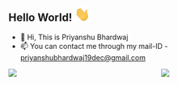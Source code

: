 ## Hello World! <img src="https://github.com/ABSphreak/ABSphreak/blob/master/gifs/Hi.gif" width="30px">

- 👋 Hi, This is Priyanshu Bhardwaj
- 📫 You can contact me through my mail-ID - priyanshubhardwaj19dec@gmail.com

<div style="display:flex;align-items:flex-start;width:100%;">
  <img width="60%" src="https://github-readme-stats.vercel.app/api?username=priyanshu1912&&show_icons=true&title_color=ffffff&icon_color=bb2acf&text_color=daf7dc&bg_color=151515"/>
<img width="40%" src="https://github-readme-stats.vercel.app/api/top-langs/?username=priyanshu1912&show_icons=true&layout=compact&title_color=ffffff&icon_color=bb2acf&text_color=daf7dc&bg_color=151515"/>
</div>
